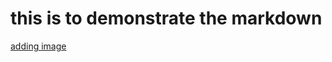 # this is to demonstrate the markdown
[adding image](https://octodex.github.com/images/yaktocat.png)
